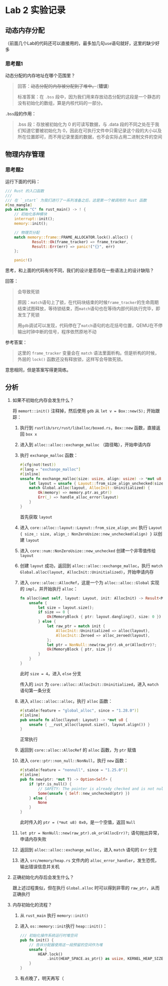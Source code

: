 # Lab 2 实验记录

## 动态内存分配

（前面几个Lab的代码还可以直接用的，最多加几句`use`语句就好，这里的缺少好多

### 思考题1

动态分配的内存地址在哪个范围里？

> 回答：~~动态分配的内存被分配到了堆中。~~（**错误**）
>
> 标准答案：在 `.bss` 段中，因为我们用来存放动态分配的这段是一个静态的没有初始化的数组，算是内核代码的一部分。

`.bss`段的作用：

> .bss 段：存放被初始化为 0 的可读写数据，与 .data 段的不同之处在于我们知道它要被初始化为 0，因此在可执行文件中只需记录这个段的大小以及所在位置即可，而不用记录里面的数据，也不会实际占用二进制文件的空间

## 物理内存管理

### 思考题2

运行下面的代码：

```rust
/// Rust 的入口函数
///
/// 在 `_start` 为我们进行了一系列准备之后，这是第一个被调用的 Rust 函数
#[no_mangle]
pub extern "C" fn rust_main() -> ! {
    // 初始化各种模块
    interrupt::init();
    memory::init();

    // 物理页分配
    match memory::frame::FRAME_ALLOCATOR.lock().alloc() {
            Result::Ok(frame_tracker) => frame_tracker,
            Result::Err(err) => panic!("{}", err)
    };

    panic!()
```

思考，和上面的代码有何不同，我们的设计是否存在一些语法上的设计缺陷？

回答：

> 会导致死锁
>
> 原因：`match`语句上了锁，在代码块结束的时候`frame_tracker`的生命周期结束试图释放，等待锁结束，而`match`语句也在等待内部代码执行完毕，即发生了死锁
>
> 用`gdb`调试可以发现，代码停在了`match`语句的右花括号位置，QEMU在不停输出时钟中断的信号，程序依然原地不动

参考答案：

> 这里的 `frame_tracker` 变量会在 `match` 语法里面析构。但是析构的时候，外层的 `lock()` 函数还没有释放锁，这样写会导致死锁。

意思相同，但是答案写得更简练。

## 分析

1. 如果不初始化内存会发生什么？

   将 `memort::init()` 注释掉，然后使用 `gdb` 从 `let v = Box::new(5);` 开始跟踪：

   1. 执行到 `rustlib/src/rust/liballoc/boxed.rs`，`Box::new` 函数，直接返回 `box x`

   2. 进入到 `alloc::alloc::exchange_malloc` （路径略），开始申请内存

   3. 执行 `exchange_malloc` 函数：

      ```rust
      #[cfg(not(test))
      #[lang = "exchange_malloc"]
      #[inline]
      unsafe fn exchange_malloc(size: usize, align: usize) -> *mut u8 {
          let layout = unsafe { Layout::from_size_align_unchecked(size, align) };
          match Global.alloc(layout, AllocInit::Uninitialized) {
              Ok(memory) => memory.ptr.as_ptr()
              Err(_) => handle_alloc_error(layout)
          }
      }
      ```

      首先获取 `layout`

   4. 进入 `core::alloc::layout::Layout::from_size_align_unc` 执行 `Layout { size_: size, align_: NonZeroUsize::new_unchecked(align) }` 以创建 `layout`

   5. 进入 `core::num::NonZeroUsize::new_unchecked` 创建一个非零值传给 `layout`

   6. 创建 `layout` 成功，返回到 `alloc::alloc::exchange_malloc`，执行 `match Global.alloc(layout, AllocInit::Uninitialized)`，开始申请内存

   7. 进入 `core::alloc::AllocRef`，这是一个为 `alloc::alloc::Global` 实现的 `impl`，并开始执行 `alloc`：

      ```rust
      fn alloc(&mut self, layout: Layout, init: AllocInit) -> Result<MemoryBlock, AllocError> {
          unsafe {
              let size = layout.size();
              if size == 0 {
                  Ok(MemoryBlock { ptr: layout.dangling(), size: 0 })
              } else {
                  let raw_ptr = match init {
                      AllocInit::Uninitialized => alloc(layout),
                      AllocInit::Zeroed => alloc_zeroed(layout),
                  };
                  let ptr = NonNull::new(raw_ptr).ok_or(AllocErr)?;
                  Ok(MemoryBlock { ptr, size })
              }
          }
      }
      ```

      此时 `size = 4`，进入 `else` 分支

      传入的 `init` 为 `core::alloc::AllocInit::Uninitialized`，进入 `match`语句第一条分支

   8. 进入 `alloc::alloc::alloc`，执行 `alloc` 函数：

      ```rust
      #[stable(feature = "global_alloc", since = "1.28.0")]
      #[inline]
      pub unsafe fn alloc(layout: Layout) -> *mut u8 {
          unsafe { __rust_alloc(layout.size(), layout.align()) }
      }
      ```

      正常执行

   9. 返回到 `core::alloc::AllocRef` 的 `alloc` 函数，为 `ptr` 赋值

   10. 进入 `core::ptr::non_null::NonNull`，执行 `new` 函数：

       ```rust
       #[stable(feature = "nonnull", since = "1.25.0")]
       #[inline]
       pub fn new(ptr: *mut T) -> Option<Self> {
           if !ptr.is_null() {
               // SAFETY: The pointer is already checked and is not null
               Some(unsafe { Self::new_unchecked(ptr) })
           } else {
               None
           }
       }
       ```

       此时传入的 `ptr = (*mut u8) 0x0`，是一个空值，返回 `Null`

   11. `let ptr = NonNull::new(raw_ptr).ok_or(AllocErr)?;` 语句抛出异常，申请内存失败

   12. 返回到 `alloc::alloc::exchange_malloc`，进入 `match` 语句的 `Err` 分支

   13. 进入 `src/memory/heap.rs` 文件内的 `alloc_error_handler`，发生恐慌，输出错误信息并关机

2. 正确初始化内存后会发生什么？

   跟上述过程类似，但在执行 `Global.alloc` 时可以得到非零的 `raw_ptr`，从而正确执行

3. 内存初始化的流程？

   1. 从 `rust_main` 执行 `memory::init()`

   2. 进入 `os::memory::init`执行 `heap::init()`：

      ```rust
      /// 初始化操作系统运行时堆空间
      pub fn init() {
          // 告诉分配器使用这一段预留的空间作为堆
          unsafe {
              HEAP.lock()
                  .init(HEAP_SPACE.as_ptr() as usize, KERNEL_HEAP_SIZE);
          }
      }
      ```

   3. 有点晚了，明天再写（
